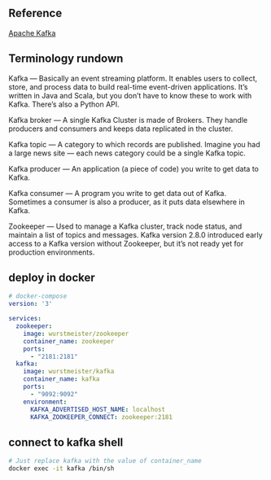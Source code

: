## Reference
[Apache Kafka](https://towardsdatascience.com/how-to-install-apache-kafka-using-docker-the-easy-way-4ceb00817d8b)

## Terminology rundown
Kafka — Basically an event streaming platform. It enables users to collect, store, and process data to build real-time event-driven applications. It’s written in Java and Scala, but you don’t have to know these to work with Kafka. There’s also a Python API.

Kafka broker — A single Kafka Cluster is made of Brokers. They handle producers and consumers and keeps data replicated in the cluster.

Kafka topic — A category to which records are published. Imagine you had a large news site — each news category could be a single Kafka topic.

Kafka producer — An application (a piece of code) you write to get data to Kafka.

Kafka consumer — A program you write to get data out of Kafka. Sometimes a consumer is also a producer, as it puts data elsewhere in Kafka.

Zookeeper — Used to manage a Kafka cluster, track node status, and maintain a list of topics and messages. Kafka version 2.8.0 introduced early access to a Kafka version without Zookeeper, but it’s not ready yet for production environments.

## deploy in docker
```yml
# docker-compose
version: '3'

services:
  zookeeper:
    image: wurstmeister/zookeeper
    container_name: zookeeper
    ports:
      - "2181:2181"
  kafka:
    image: wurstmeister/kafka
    container_name: kafka
    ports:
      - "9092:9092"
    environment:
      KAFKA_ADVERTISED_HOST_NAME: localhost
      KAFKA_ZOOKEEPER_CONNECT: zookeeper:2181
```

## connect to kafka shell
```sh
# Just replace kafka with the value of container_name
docker exec -it kafka /bin/sh
```